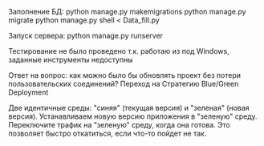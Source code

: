Заполнение БД:
python manage.py makemigrations
python manage.py migrate
python manage.py shell < Data_fill.py

Запуск сервера:
python manage.py runserver

Тестирование не было проведено т.к. работаю из под Windows, заданные инструменты недоступны

Ответ на вопрос: как можно было бы обновлять проект без потери
пользовательских соединений?
Переход на Стратегию Blue/Green Deployment

Две идентичные среды: "синяя" (текущая версия) и "зеленая" (новая версия).
Устанавливаем новую версию приложения в "зеленую" среду.
Переключите трафик на "зеленую" среду, когда она готова. Это позволяет быстро откатиться, если что-то пойдет не так. 

